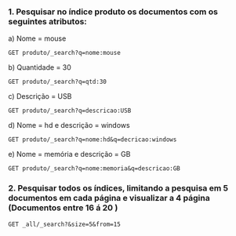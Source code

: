 ### 1. Pesquisar no índice produto os documentos com os seguintes atributos:

a) Nome = mouse
```
GET produto/_search?q=nome:mouse
```

b) Quantidade = 30
```
GET produto/_search?q=qtd:30
```

c) Descrição = USB
```
GET produto/_search?q=descricao:USB
```

d) Nome = hd e descrição = windows
```
GET produto/_search?q=nome:hd&q=decricao:windows
```

e) Nome = memória e descrição = GB
```
GET produto/_search?q=nome:memoria&q=descricao:GB
```

### 2. Pesquisar todos os índices, limitando a pesquisa em 5 documentos em cada página e visualizar a 4 página (Documentos entre 16 á 20 )
```
GET _all/_search?&size=5&from=15
```
